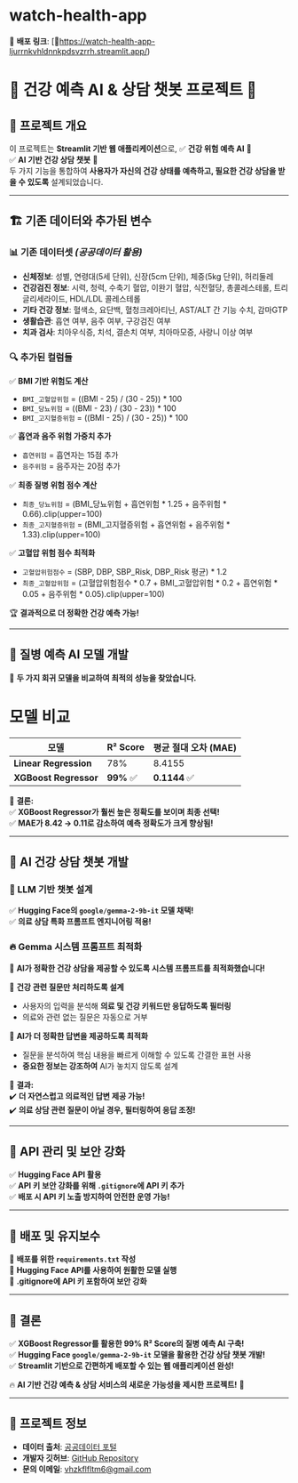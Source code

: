 # watch-health-app


🔗 **배포 링크**: [🚀https://watch-health-app-ljurrnkvhldnnkpdsvzrrh.streamlit.app/)  

# 📌 건강 예측 AI & 상담 챗봇 프로젝트 🚀

## 🏥 프로젝트 개요
이 프로젝트는 **Streamlit 기반 웹 애플리케이션**으로,
✅ **건강 위험 예측 AI** 🤖  
✅ **AI 기반 건강 상담 챗봇** 💬  
두 가지 기능을 통합하여 **사용자가 자신의 건강 상태를 예측하고, 필요한 건강 상담을 받을 수 있도록** 설계되었습니다.

---

## 🏗 기존 데이터와 추가된 변수

### 📊 기존 데이터셋 *(공공데이터 활용)*
- **신체정보**: 성별, 연령대(5세 단위), 신장(5cm 단위), 체중(5kg 단위), 허리둘레
- **건강검진 정보**: 시력, 청력, 수축기 혈압, 이완기 혈압, 식전혈당, 총콜레스테롤, 트리글리세라이드, HDL/LDL 콜레스테롤
- **기타 건강 정보**: 혈색소, 요단백, 혈청크레아티닌, AST/ALT 간 기능 수치, 감마GTP
- **생활습관**: 흡연 여부, 음주 여부, 구강검진 여부
- **치과 검사**: 치아우식증, 치석, 결손치 여부, 치아마모증, 사랑니 이상 여부

### 🔍 추가된 컬럼들
✅ **BMI 기반 위험도 계산**  
- `BMI_고혈압위험` = ((BMI - 25) / (30 - 25)) * 100  
- `BMI_당뇨위험` = ((BMI - 23) / (30 - 23)) * 100  
- `BMI_고지혈증위험` = ((BMI - 25) / (30 - 25)) * 100  

✅ **흡연과 음주 위험 가중치 추가**  
- `흡연위험` = 흡연자는 15점 추가  
- `음주위험` = 음주자는 20점 추가  

✅ **최종 질병 위험 점수 계산**  
- `최종_당뇨위험` = (BMI_당뇨위험 + 흡연위험 * 1.25 + 음주위험 * 0.66).clip(upper=100)  
- `최종_고지혈증위험` = (BMI_고지혈증위험 + 흡연위험 + 음주위험 * 1.33).clip(upper=100)  

✅ **고혈압 위험 점수 최적화**  
- `고혈압위험점수` = (SBP, DBP, SBP_Risk, DBP_Risk 평균) * 1.2  
- `최종_고혈압위험` = (고혈압위험점수 * 0.7 + BMI_고혈압위험 * 0.2 + 흡연위험 * 0.05 + 음주위험 * 0.05).clip(upper=100)  

🏆 **결과적으로 더 정확한 건강 예측 가능!**

---
## 🔬 **질병 예측 AI 모델 개발**

🚀 **두 가지 회귀 모델을 비교하여 최적의 성능을 찾았습니다.**

# 모델 비교
| 모델                  | R² Score | 평균 절대 오차 (MAE) |
|-------------------|---------|------------------|
| **Linear Regression**  | 78%    | 8.4155           |
| **XGBoost Regressor**  | **99%** ✅ | **0.1144** ✅ |

🎯 **결론:**  
✅ **XGBoost Regressor가 훨씬 높은 정확도를 보이며 최종 선택!**  
✅ **MAE가 8.42 → 0.11로 감소하여 예측 정확도가 크게 향상됨!**  



---

## 💬 AI 건강 상담 챗봇 개발

### 🎯 LLM 기반 챗봇 설계
✅ **Hugging Face의 `google/gemma-2-9b-it` 모델 채택!**  
✅ **의료 상담 특화 프롬프트 엔지니어링 적용!**  

### 🔥 Gemma 시스템 프롬프트 최적화
🤖 **AI가 정확한 건강 상담을 제공할 수 있도록 시스템 프롬프트를 최적화했습니다!**  

📌 **건강 관련 질문만 처리하도록 설계**  
- 사용자의 입력을 분석해 **의료 및 건강 키워드만 응답하도록 필터링**  
- 의료와 관련 없는 질문은 자동으로 거부  

📌 **AI가 더 정확한 답변을 제공하도록 최적화**  
- 질문을 분석하여 핵심 내용을 빠르게 이해할 수 있도록 간결한 표현 사용  
- **중요한 정보는 강조하여** AI가 놓치지 않도록 설계  

🎯 **결과:**  
✔️ **더 자연스럽고 의료적인 답변 제공 가능!**  
✔️ **의료 상담 관련 질문이 아닐 경우, 필터링하여 응답 조정!**  

---

## 🔐 API 관리 및 보안 강화

✅ **Hugging Face API 활용**  
✅ **API 키 보안 강화를 위해 `.gitignore`에 API 키 추가**  
✅ **배포 시 API 키 노출 방지하여 안전한 운영 가능!**  

---

## 🚀 배포 및 유지보수
📌 **배포를 위한 `requirements.txt` 작성**  
📌 **Hugging Face API를 사용하여 원활한 모델 실행**  
📌 **.gitignore에 API 키 포함하여 보안 강화**  

---

## 🎯 결론
✅ **XGBoost Regressor를 활용한 99% R² Score의 질병 예측 AI 구축!**  
✅ **Hugging Face `google/gemma-2-9b-it` 모델을 활용한 건강 상담 챗봇 개발!**  
✅ **Streamlit 기반으로 간편하게 배포할 수 있는 웹 애플리케이션 완성!**  

🔥 **AI 기반 건강 예측 & 상담 서비스의 새로운 가능성을 제시한 프로젝트!** 🚀

---

## 📌 프로젝트 정보
- **데이터 출처**: [공공데이터 포털](https://www.data.go.kr/data/15007122/fileData.do)
- **개발자 깃허브**: [GitHub Repository](https://github.com/qoeka98/watch-health-app)
- **문의 이메일**: vhzkflfltm6@gmail.com




